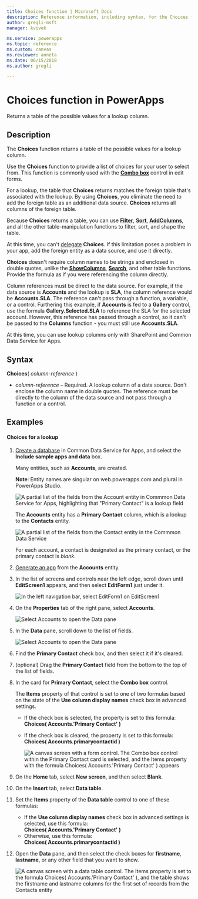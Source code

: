 ```yaml
---
title: Choices function | Microsoft Docs
description: Reference information, including syntax, for the Choices function in PowerApps
author: gregli-msft
manager: kvivek

ms.service: powerapps
ms.topic: reference
ms.custom: canvas
ms.reviewer: anneta
ms.date: 06/15/2018
ms.author: gregli

---
```

# Choices function in PowerApps
Returns a table of the possible values for a lookup column.

## Description
The **Choices** function returns a table of the possible values for a lookup column.  

Use the **Choices** function to provide a list of choices for your user to select from. This function is commonly used with the [**Combo box**](../controls/control-combo-box.md) control in edit forms.

For a lookup, the table that **Choices** returns matches the foreign table that's associated with the lookup. By using **Choices**, you eliminate the need to add the foreign table as an additional data source. **Choices** returns all columns of the foreign table.

Because **Choices** returns a table, you can use [**Filter**](function-filter-lookup.md), [**Sort**](function-sort.md), [**AddColumns**](function-table-shaping.md), and all the other table-manipulation functions to filter, sort, and shape the table. 

At this time, you can't [delegate](../delegation-overview.md) **Choices**. If this limitation poses a problem in your app, add the foreign entity as a data source, and use it directly. 

**Choices** doesn't require column names to be strings and enclosed in double quotes, unlike the [**ShowColumns**](function-table-shaping.md), [**Search**](function-filter-lookup.md), and other table functions. Provide the formula as if you were referencing the column directly.

Column references must be direct to the data source. For example, if the data source is **Accounts** and the lookup is **SLA**, the column reference would be **Accounts.SLA**. The reference can't pass through a function, a variable, or a control. Furthering this example, if **Accounts** is fed to a **Gallery** control, use the formula **Gallery.Selected.SLA** to reference the SLA for the selected account. However, this reference has passed through a control, so it can't be passed to the **Columns** function - you must still use **Accounts.SLA**.

At this time, you can use lookup columns only with SharePoint and Common Data Service for Apps.

## Syntax
**Choices**( *column-reference* )

* *column-reference* – Required.  A lookup column of a data source. Don't enclose the column name in double quotes. The reference must be directly to the column of the data source and not pass through a function or a control.

## Examples

#### Choices for a lookup

1. [Create a database](../../../administrator/create-database.md) in Common Data Service for Apps, and select the **Include sample apps and data** box.

    Many entities, such as **Accounts**, are created.

    **Note**: Entity names are singular on web.powerapps.com and plural in PowerApps Studio.

	![A partial list of the fields from the Account entity in Commmon Data Service for Apps, highlighting that "Primary Contact" is a lookup field](media/function-choices/entity-account.png)

	The **Accounts** entity has a **Primary Contact** column, which is a lookup to the **Contacts** entity.  

	![A partial list of the fields from the Contact entity in the Commmon Data Service](media/function-choices/entity-contact.png)

	For each account, a contact is designated as the primary contact, or the primary contact is *blank*.

2. [Generate an app](../data-platform-create-app.md) from the **Accounts** entity.

3. In the list of screens and controls near the left edge, scroll down until **EditScreen1** appears, and then select **EditForm1** just under it.

	![In the left navigation bar, select EditForm1 on EditScreen1](media/function-choices/select-editform.png)

4. On the **Properties** tab of the right pane, select **Accounts**.

	![Select Accounts to open the Data pane](media/function-choices/open-data-pane.png)

5. In the **Data** pane, scroll down to the list of fields.

	![Select Accounts to open the Data pane](media/function-choices/field-list.png)

6. Find the **Primary Contact** check box, and then select it if it's cleared.

7. (optional) Drag the **Primary Contact** field from the bottom to the top of the list of fields.

8. In the card for **Primary Contact**, select the **Combo box** control.

    The **Items** property of that control is set to one of two formulas based on the state of the **Use column display names** check box in advanced settings.

   - If the check box is selected, the property is set to this formula:<br>**Choices( Accounts.'Primary Contact' )**
   - If the check box is cleared, the property is set to this formula:<br>**Choices( Accounts.primarycontactid )**

     ![A canvas screen with a form control. The **Combo box** control within the **Primary Contact** card is selected, and the Items property with the formula Choices( Accounts.'Primary Contact' ) appears](media/function-choices/accounts-primary-contact.png)

9. On the **Home** tab, select **New screen**, and then select **Blank**.

10. On the **Insert** tab, select **Data table**.

11. Set the **Items** property of the **Data table** control to one of these formulas:

     - If the **Use column display names** check box in advanced settings is selected, use this formula:<br>**Choices( Accounts.'Primary Contact' )**
     - Otherwise, use this formula:<br>**Choices( Accounts.primarycontactid )**

12. Open the **Data** pane, and then select the check boxes for **firstname**, **lastname**, or any other field that you want to show.

     ![A canvas screen with a data table control. The Items property is set to the formula Choices( Accounts.'Primary Contact' ), and the table shows the firstname and lastname columns for the first set of records from the Contacts entity](media/function-choices/full-accounts-pc.png)
